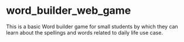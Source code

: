 # word_builder_web_game
This is a basic Word builder game for small students by which they can learn about the spellings and words related to daily life use case.
